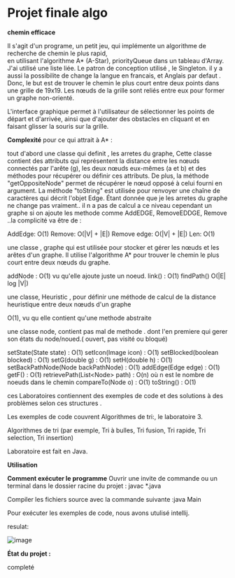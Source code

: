 # Projet finale algo


**chemin efficace**

Il s'agit d'un programe, un petit jeu, qui implémente un algorithme de recherche de chemin le plus rapid,  
en utilisant l'algorithme A* (A-Star), priorityQueue  dans un tableau d'Array. J'ai utilisé une liste liée.
Le patron de conception utilisé , le Singleton.  il y a aussi la possibilite de change la  langue en francais, et 
Anglais par defaut .
Donc, le but est de trouver le chemin le plus court entre deux points dans une grille de 19x19. Les nœuds de la grille sont 
reliés entre eux pour former un graphe non-orienté.

L'interface graphique permet à l'utilisateur de sélectionner les points de départ et d'arrivée, ainsi que
d'ajouter des obstacles en cliquant et en faisant glisser la souris sur la grille.

**Complexité**
pour ce qui attrait à A* : 

tout d'abord une classe qui definit , les arretes du graphe, Cette classe contient des attributs qui représentent 
la distance entre les nœuds connectés par l'arête (g), les deux nœuds eux-mêmes (a et b) et des méthodes 
pour récupérer ou définir ces attributs. De plus, la méthode "getOppositeNode" permet de récupérer le nœud opposé 
à celui fourni en argument. La méthode "toString" est utilisée pour renvoyer une chaîne de caractères 
qui décrit l'objet Edge.
Étant donnée que je les arretes du graphe ne change pas vraiment.. il n a pas de calcul a ce niveau
cependant un graphe  si on ajoute les methode comme AddEDGE, RemoveEDDGE, Remove ..la complicité va être de :

AddEdge: O(1)
Remove: O(|V| + |E|)
Remove edge: O(|V| + |E|)
Len: O(1)

une classe , graphe qui est utilisée pour stocker et gérer les nœuds et les arêtes d'un graphe. 
Il utilise l'algorithme A* pour trouver le chemin le plus court entre deux nœuds du graphe.

addNode : O(1) vu qu'elle ajoute juste un noeud.
link() : O(1)
findPath() O(|E| log |V|) 

une classe, Heuristic , pour définir une méthode de calcul de la distance heuristique entre deux nœuds d'un graphe

O(1), vu qu elle contient qu'une methode abstraite

une classe node, contient pas mal de methode . dont l'en premiere qui gerer son  états du node/noued.( ouvert, 
pas visité ou bloqué)

setState(State state) : O(1)
setIcon(Image icon) : O(1)
setBlocked(boolean blocked) : O(1)
setG(double g) : O(1)
setH(double h) : O(1)
setBackPathNode(Node backPathNode) : O(1)
addEdge(Edge edge) : O(1)
getF() : O(1)
retrievePath(List<Node<T>> path) : O(n) où n est le nombre de noeuds dans le chemin
compareTo(Node o) : O(1)
toString() : O(1)




ces Laboratoires contiennent  des exemples de code et des solutions à des problèmes  selon  ces structures .

Les exemples de code couvrent Algorithmes de tri:, le laboratoire 3.

Algorithmes de tri (par exemple, Tri à bulles, Tri fusion, Tri rapide, Tri selection, Tri insertion)

Laboratoire  est fait en  Java.


**Utilisation**

**Comment exécuter le programme**
Ouvrir une invite de commande ou un terminal dans le dossier racine du projet : javac *.java

Compiler les fichiers source avec la commande suivante :java Main

Pour exécuter les exemples de code,  nous avons utulisé intellij.

resulat: 

![image](https://user-images.githubusercontent.com/111302767/226074293-55f7d932-4972-4bb1-b804-1a5ed6db02a0.png)







**État du projet :**

completé 
